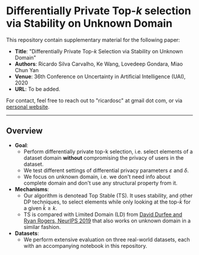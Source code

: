 # Differentially Private Top-$k$ selection via Stability on Unknown Domain

This repository contain supplementary material for the following paper:
- **Title**: "Differentially Private Top-$k$ Selection via Stability on Unknown Domain"
- **Authors**: Ricardo Silva Carvalho, Ke Wang, Lovedeep Gondara, Miao Chun Yan
- **Venue**: 36th Conference on Uncertainty in Artificial Intelligence (UAI), 2020
- **URL**: To be added.

For contact, feel free to reach out to "ricardosc" at gmail dot com, or via [personal website](https://ricardocarvalhods.github.io/).

---


## Overview
- **Goal**:
  - Perform differentially private top-k selection, i.e. select elements of a dataset domain **without** compromising the privacy of users in the dataset.
  - We test different settings of differential privacy parameters $\varepsilon$ and $\delta$.
  - We focus on unknown domain, i.e. we don't need info about complete domain and don't use any structural property from it.
- **Mechanisms**:
  - Our algorithm is denotead Top Stable (TS). It uses stability, and other DP techniques, to select elements while only looking at the top-$\bar{k}$ for a given $\bar{k} \geq k$.
  - TS is compared with Limited Domain (LD) from [David Durfee and Ryan Rogers, NeurIPS 2019](https://arxiv.org/pdf/1905.04273.pdf) that also works on unknown domain in a similar fashion.
- **Datasets**:
  - We perform extensive evaluation on three real-world datasets, each with an accompanying notebook in this repository.


